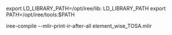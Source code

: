 export LD_LIBRARY_PATH=/opt/iree/lib: LD_LIBRARY_PATH
export PATH=/opt/iree/tools:$PATH

iree-compile --mlir-print-ir-after-all element_wise_TOSA.mlir